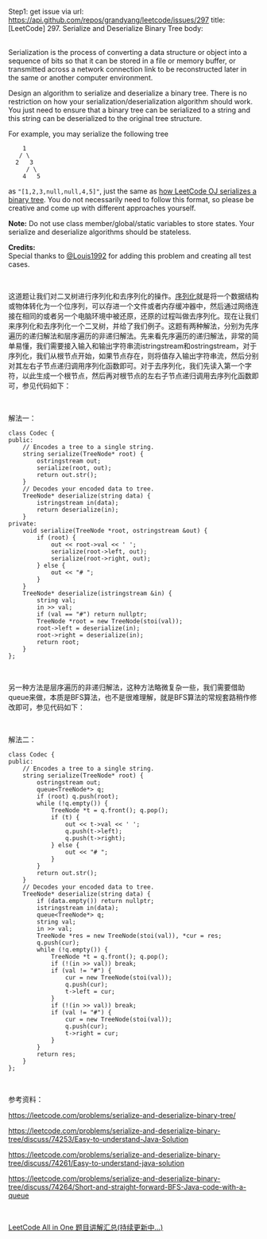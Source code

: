Step1: get issue via url: https://api.github.com/repos/grandyang/leetcode/issues/297 
 title:[LeetCode] 297. Serialize and Deserialize Binary Tree 
 body:  
  

Serialization is the process of converting a data structure or object into a sequence of bits so that it can be stored in a file or memory buffer, or transmitted across a network connection link to be reconstructed later in the same or another computer environment.

Design an algorithm to serialize and deserialize a binary tree. There is no restriction on how your serialization/deserialization algorithm should work. You just need to ensure that a binary tree can be serialized to a string and this string can be deserialized to the original tree structure.

For example, you may serialize the following tree
    
    
        1
       / \
      2   3
         / \
        4   5
    

as `"[1,2,3,null,null,4,5]"`, just the same as [how LeetCode OJ serializes a binary tree](https://leetcode.com/faq/#binary-tree). You do not necessarily need to follow this format, so please be creative and come up with different approaches yourself.

**Note:** Do not use class member/global/static variables to store states. Your serialize and deserialize algorithms should be stateless.

**Credits:**  
Special thanks to [@Louis1992](https://leetcode.com/discuss/user/Louis1992) for adding this problem and creating all test cases.

 

这道题让我们对二叉树进行序列化和去序列化的操作。[序列化](https://zh.wikipedia.org/wiki/%E5%BA%8F%E5%88%97%E5%8C%96)就是将一个数据结构或物体转化为一个位序列，可以存进一个文件或者内存缓冲器中，然后通过网络连接在相同的或者另一个电脑环境中被还原，还原的过程叫做去序列化。现在让我们来序列化和去序列化一个二叉树，并给了我们例子。这题有两种解法，分别为先序遍历的递归解法和层序遍历的非递归解法。先来看先序遍历的递归解法，非常的简单易懂，我们需要接入输入和输出字符串流istringstream和ostringstream，对于序列化，我们从根节点开始，如果节点存在，则将值存入输出字符串流，然后分别对其左右子节点递归调用序列化函数即可。对于去序列化，我们先读入第一个字符，以此生成一个根节点，然后再对根节点的左右子节点递归调用去序列化函数即可，参见代码如下：

 

解法一：
    
    
    class Codec {
    public:
        // Encodes a tree to a single string.
        string serialize(TreeNode* root) {
            ostringstream out;
            serialize(root, out);
            return out.str();
        }
        // Decodes your encoded data to tree.
        TreeNode* deserialize(string data) {
            istringstream in(data);
            return deserialize(in);
        }
    private:
        void serialize(TreeNode *root, ostringstream &out) {
            if (root) {
                out << root->val << ' ';
                serialize(root->left, out);
                serialize(root->right, out);
            } else {
                out << "# ";
            }
        }
        TreeNode* deserialize(istringstream &in) {
            string val;
            in >> val;
            if (val == "#") return nullptr;
            TreeNode *root = new TreeNode(stoi(val));
            root->left = deserialize(in);
            root->right = deserialize(in);
            return root;
        }
    };

 

另一种方法是层序遍历的非递归解法，这种方法略微复杂一些，我们需要借助queue来做，本质是BFS算法，也不是很难理解，就是BFS算法的常规套路稍作修改即可，参见代码如下：

 

解法二：
    
    
    class Codec {
    public:
        // Encodes a tree to a single string.
        string serialize(TreeNode* root) {
            ostringstream out;
            queue<TreeNode*> q;
            if (root) q.push(root);
            while (!q.empty()) {
                TreeNode *t = q.front(); q.pop();
                if (t) {
                    out << t->val << ' ';
                    q.push(t->left);
                    q.push(t->right);
                } else {
                    out << "# ";
                }
            }
            return out.str();
        }
        // Decodes your encoded data to tree.
        TreeNode* deserialize(string data) {
            if (data.empty()) return nullptr;
            istringstream in(data);
            queue<TreeNode*> q;
            string val;
            in >> val;
            TreeNode *res = new TreeNode(stoi(val)), *cur = res;
            q.push(cur);
            while (!q.empty()) {
                TreeNode *t = q.front(); q.pop();
                if (!(in >> val)) break;
                if (val != "#") {
                    cur = new TreeNode(stoi(val));
                    q.push(cur);
                    t->left = cur;
                }
                if (!(in >> val)) break;
                if (val != "#") {
                    cur = new TreeNode(stoi(val));
                    q.push(cur);
                    t->right = cur;
                }
            }
            return res;
        }
    };

 

参考资料：

<https://leetcode.com/problems/serialize-and-deserialize-binary-tree/>

<https://leetcode.com/problems/serialize-and-deserialize-binary-tree/discuss/74253/Easy-to-understand-Java-Solution>

<https://leetcode.com/problems/serialize-and-deserialize-binary-tree/discuss/74261/Easy-to-understand-java-solution>

<https://leetcode.com/problems/serialize-and-deserialize-binary-tree/discuss/74264/Short-and-straight-forward-BFS-Java-code-with-a-queue>

 

[LeetCode All in One 题目讲解汇总(持续更新中...)](http://www.cnblogs.com/grandyang/p/4606334.html)
